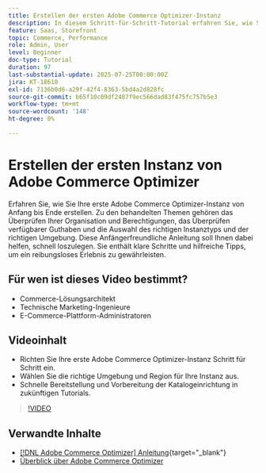 ```yaml
---
title: Erstellen der ersten Adobe Commerce Optimizer-Instanz
description: In diesem Schritt-für-Schritt-Tutorial erfahren Sie, wie Sie Ihre erste Adobe Commerce Optimizer-Instanz erstellen.
feature: Saas, Storefront
topic: Commerce, Performance
role: Admin, User
level: Beginner
doc-type: Tutorial
duration: 97
last-substantial-update: 2025-07-25T00:00:00Z
jira: KT-18610
exl-id: 7136b0d6-a29f-42f4-8363-5bd4a2d828fc
source-git-commit: b65f10c09df2487f9ec566dad83f475fc757b5e3
workflow-type: tm+mt
source-wordcount: '148'
ht-degree: 0%

---
```


# Erstellen der ersten Instanz von Adobe Commerce Optimizer

Erfahren Sie, wie Sie Ihre erste Adobe Commerce Optimizer-Instanz von Anfang bis Ende erstellen. Zu den behandelten Themen gehören das Überprüfen Ihrer Organisation und Berechtigungen, das Überprüfen verfügbarer Guthaben und die Auswahl des richtigen Instanztyps und der richtigen Umgebung. Diese Anfängerfreundliche Anleitung soll Ihnen dabei helfen, schnell loszulegen. Sie enthält klare Schritte und hilfreiche Tipps, um ein reibungsloses Erlebnis zu gewährleisten.

## Für wen ist dieses Video bestimmt?

* Commerce-Lösungsarchitekt
* Technische Marketing-Ingenieure
* E-Commerce-Plattform-Administratoren

## Videoinhalt

* Richten Sie Ihre erste Adobe Commerce Optimizer-Instanz Schritt für Schritt ein.
* Wählen Sie die richtige Umgebung und Region für Ihre Instanz aus.
* Schnelle Bereitstellung und Vorbereitung der Katalogeinrichtung in zukünftigen Tutorials.

>[!VIDEO](https://video.tv.adobe.com/v/3469877?learn=on&enablevpops)

## Verwandte Inhalte

* [[!DNL Adobe Commerce Optimizer] Anleitung](https://experienceleague.adobe.com/en/docs/commerce/optimizer/overview){target="_blank"}
* [Überblick über Adobe Commerce Optimizer](https://experienceleague.adobe.com/en/docs/commerce-learn/tutorials/adobe-commerce-optimizer/overview)

